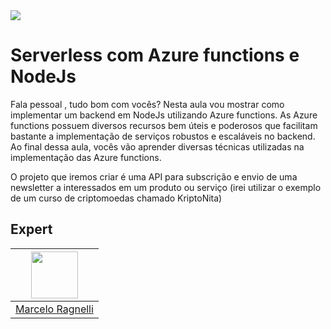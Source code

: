 <img src="https://storage.googleapis.com/golden-wind/experts-club/capa-github.svg" />

# Serverless com Azure functions e NodeJs

Fala pessoal , tudo bom com vocês? Nesta aula vou mostrar como implementar um backend em NodeJs utilizando Azure functions. As Azure functions possuem diversos recursos bem úteis e poderosos que facilitam bastante a implementação de serviços robustos e escaláveis no backend. Ao final dessa aula, vocês vão aprender diversas técnicas utilizadas na implementação das Azure functions.

O projeto que iremos criar é uma API para subscrição e envio de uma newsletter a interessados em um produto ou serviço (irei utilizar o exemplo de um curso de criptomoedas chamado KriptoNita)

## Expert

| [<img src="https://avatars.githubusercontent.com/u/12432044?v=4" width="75px;"/>](https://github.com/mrfrigerio) |
| :--------------------------------------------------------------------------------------------------------------: |
|                                [Marcelo Ragnelli](https://github.com/mrfrigerio)                                 |
